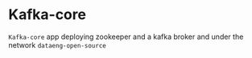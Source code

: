 # Kafka-core
`Kafka-core` app deploying zookeeper and a kafka broker and under the network `dataeng-open-source` 

